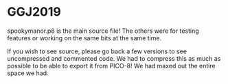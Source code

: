 # GGJ2019

spookymanor.p8 is the main source file! The others were for testing features or working on the same bits at the same time.

If you wish to see source, please go back a few versions to see uncompressed and commented code. We had to compress this as much as possible to be able to export it from PICO-8! We had maxed out the entire space we had.
